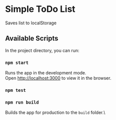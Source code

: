 # Simple ToDo List

 Saves list to localStorage

## Available Scripts

In the project directory, you can run:

### `npm start`

Runs the app in the development mode.\
Open [http://localhost:3000](http://localhost:3000) to view it in the browser.
 

### `npm test`
 

### `npm run build`

Builds the app for production to the `build` folder.\
  
